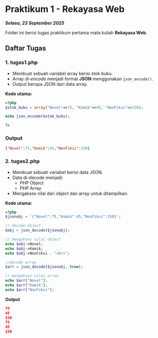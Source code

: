 # Praktikum 1 - Rekayasa Web

***Selasa, 23 September 2025***

Folder ini berisi tugas praktikum pertama mata kuliah **Rekayasa Web**.

## Daftar Tugas

### 1. tugas1.php
- Membuat sebuah variabel array berisi stok buku.
- Array di-*encode* menjadi format **JSON** menggunakan `json_encode()`.
- Output berupa JSON dari data array.

**Kode utama:**
```php
<?php
$stok_buku = array("Novel"=>75, "Komik"=>45, "NonFiksi"=>150);

echo json_encode($stok_buku);

?>
```
### Output
```json
{"Novel":75,"Komik":45,"NonFiksi":150}
```

### 2. tugas2.php
- Membuat sebuah variabel berisi data JSON.
- Data di-decode menjadi:
   - PHP Object
   - PHP Array
- Mengakses nilai dari object dan array untuk ditampilkan.

**Kode utama:**
```php
<?php
$jsonobj = '{"Novel":75,"Komik":45,"NonFiksi":150}';

// decode object
$obj = json_decode($jsonobj);

// mengakses nilai object
echo $obj->Novel;
echo $obj->Komik;
echo $obj->NonFiksi . "<br>";

//decode array
$arr = json_decode($jsonobj, true);

// mengakses nilai array
echo $arr["Novel"];
echo $arr["Komik"];
echo $arr["NonFiksi"];
```
**Output**
```json
75
45
150
75
45
150
```
